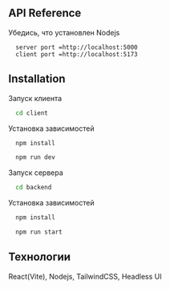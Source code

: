 
## API Reference
Убедись, что установлен Nodejs

```http
  server port =http://localhost:5000
  client port =http://localhost:5173

```
## Installation

Запуск клиента
```bash
  cd client
```
Установка зависимостей
```bash
  npm install
```
```bash
  npm run dev
```
Запуск сервера
```bash
  cd backend
```
Установка зависимостей
```bash
  npm install
```
```bash
  npm run start
```

## Технологии

React(Vite), Nodejs, TailwindCSS, Headless UI

